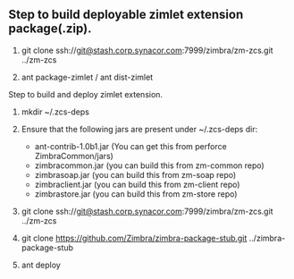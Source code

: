 Step to build deployable zimlet extension package(.zip).
--------------
1. git clone ssh://git@stash.corp.synacor.com:7999/zimbra/zm-zcs.git ../zm-zcs

2. ant package-zimlet / ant dist-zimlet


Step to build and deploy zimlet extension.

1. mkdir ~/.zcs-deps

2. Ensure that the following jars are present under ~/.zcs-deps dir:

	* ant-contrib-1.0b1.jar (You can get this from perforce ZimbraCommon/jars)
	* zimbracommon.jar (you can build this from zm-common repo)
	* zimbrasoap.jar (you can build this from zm-soap repo)
	* zimbraclient.jar (you can build this from zm-client repo)
	* zimbrastore.jar (you can build this from zm-store repo)	

3. git clone ssh://git@stash.corp.synacor.com:7999/zimbra/zm-zcs.git ../zm-zcs

4. git clone https://github.com/Zimbra/zimbra-package-stub.git ../zimbra-package-stub

5. ant deploy